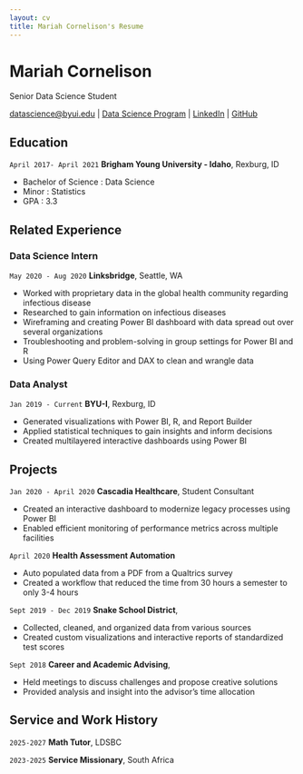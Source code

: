 ```yaml
---
layout: cv
title: Mariah Cornelison's Resume
---
```

# Mariah Cornelison
Senior Data Science Student

<div id="webaddress">
<a href="datascience@byui.edu">datascience@byui.edu</a>
| <a href="https://byuidatascience.github.io/development.html">Data Science Program</a>
| <a href="https://www.linkedin.com/in/mariah-cornelison/">LinkedIn</a>
| <a href="https://github.com/mariahkb">GitHub</a>
</div>

<!-- https://www.monique.tech/the-art-of-markdown -->

## Education

`April 2017- April 2021`
__Brigham Young University - Idaho__, Rexburg, ID

- Bachelor of Science : Data Science
- Minor : Statistics 
- GPA : 3.3

## Related Experience

### Data Science Intern

`May 2020 - Aug 2020`
__Linksbridge__, Seattle, WA

- Worked with proprietary data in the global health community regarding infectious disease
- Researched to gain information on infectious diseases 
- Wireframing and creating Power BI dashboard with data spread out over several organizations
- Troubleshooting and problem-solving in group settings for Power BI and R 
- Using Power Query Editor and DAX to clean and wrangle data

### Data Analyst 

`Jan 2019 - Current`
__BYU-I__, Rexburg, ID

- Generated visualizations with Power BI, R, and Report Builder
- Applied statistical techniques to gain insights and inform decisions
- Created multilayered interactive dashboards using Power BI

## Projects

`Jan 2020 - April 2020`
__Cascadia Healthcare__, Student Consultant

- Created an interactive dashboard to modernize legacy processes using Power BI
-  Enabled efficient monitoring of performance metrics across multiple facilities

`April 2020`
__Health Assessment Automation__

- Auto populated data from a PDF from a Qualtrics survey
- Created a workflow that reduced the time from 30 hours a semester to only 3-4 hours

`Sept 2019 - Dec 2019`
__Snake School District__, 

- Collected, cleaned, and organized data from various sources
- Created custom visualizations and interactive reports of standardized test scores 

`Sept 2018`
__Career and Academic Advising__, 

- Held meetings to discuss challenges and propose creative solutions
- Provided analysis and insight into the advisor’s time allocation


## Service and Work History

`2025-2027`
__Math Tutor__, LDSBC


`2023-2025`
__Service Missionary__, South Africa



<!-- ### Footer

Last updated: May 2013 -->


